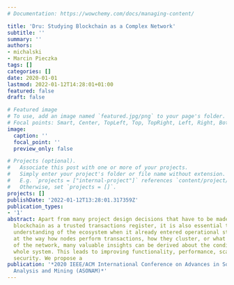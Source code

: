 ```yaml
---
# Documentation: https://wowchemy.com/docs/managing-content/

title: 'Dru: Studying Blockchain as a Complex Network'
subtitle: ''
summary: ''
authors:
- michalski
- Marcin Pieczka
tags: []
categories: []
date: 2020-01-01
lastmod: 2022-01-12T14:28:01+01:00
featured: false
draft: false

# Featured image
# To use, add an image named `featured.jpg/png` to your page's folder.
# Focal points: Smart, Center, TopLeft, Top, TopRight, Left, Right, BottomLeft, Bottom, BottomRight.
image:
  caption: ''
  focal_point: ''
  preview_only: false

# Projects (optional).
#   Associate this post with one or more of your projects.
#   Simply enter your project's folder or file name without extension.
#   E.g. `projects = ["internal-project"]` references `content/project/deep-learning/index.md`.
#   Otherwise, set `projects = []`.
projects: []
publishDate: '2022-01-12T13:28:01.317359Z'
publication_types:
- '1'
abstract: Apart from many project design decisions that have to be made when incorporating
  blockchain as a trusted transactions register, it is also essential to gain a deeper
  understanding of the ecosystem when it already entered operational state. By looking
  at the way how nodes perform transactions, how they cluster, or what is the dynamics
  of the network, many valuable insights can be derived about the condition of the
  whole system. This leads to improving functionality, performance, scalability, and
  security. We propose a
publication: '*2020 IEEE/ACM International Conference on Advances in Social Networks
  Analysis and Mining (ASONAM)*'
---
```

